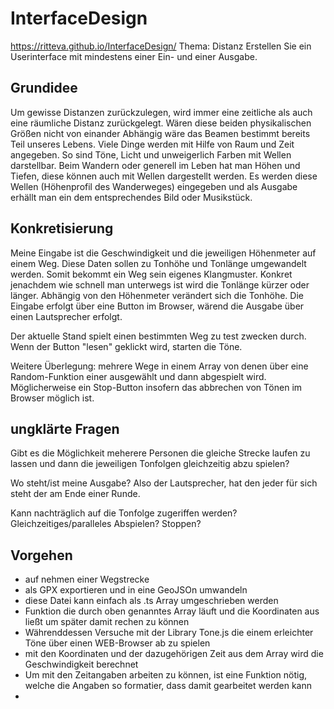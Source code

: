 # InterfaceDesign

https://ritteva.github.io/InterfaceDesign/
Thema: Distanz
Erstellen Sie ein Userinterface mit mindestens einer Ein- und einer Ausgabe.

## Grundidee
Um gewisse Distanzen zurückzulegen, wird immer eine zeitliche als auch eine räumliche Distanz zurückgelegt. Wären diese beiden physikalischen Größen nicht von einander Abhängig wäre das Beamen bestimmt bereits Teil unseres Lebens.
Viele Dinge werden mit Hilfe von Raum und Zeit angegeben. So sind Töne, Licht und unweigerlich Farben mit Wellen darstellbar. Beim Wandern oder generell im Leben hat man Höhen und Tiefen, diese können auch mit Wellen dargestellt werden. Es werden diese Wellen (Höhenprofil des Wanderweges) eingegeben und als Ausgabe erhällt man ein dem entsprechendes Bild oder Musikstück.

## Konkretisierung
Meine Eingabe ist die Geschwindigkeit und die jeweiligen Höhenmeter auf einem Weg. Diese Daten sollen zu Tonhöhe und Tonlänge umgewandelt werden. Somit bekommt ein Weg sein eigenes Klangmuster.
Konkret jenachdem wie schnell man unterwegs ist wird die Tonlänge kürzer oder länger. Abhängig von den Höhenmeter verändert sich die Tonhöhe.
Die Eingabe erfolgt über eine Button im Browser, wärend die Ausgabe über einen Lautsprecher erfolgt.

Der aktuelle Stand spielt einen bestimmten Weg zu test zwecken durch. Wenn der Button "lesen" geklickt wird, starten die Töne.

Weitere Überlegung: mehrere Wege in einem Array von denen über eine Random-Funktion einer ausgewählt und dann abgespielt wird. 
Möglicherweise ein Stop-Button insofern das abbrechen von Tönen im Browser möglich ist.

## ungklärte Fragen
Gibt es die Möglichkeit meherere Personen die gleiche Strecke laufen zu lassen und dann die jeweiligen Tonfolgen gleichzeitig abzu spielen?

Wo steht/ist meine Ausgabe? Also der Lautsprecher, hat den jeder für sich steht der am Ende einer Runde.

Kann nachträglich auf die Tonfolge zugeriffen werden?
Gleichzeitiges/paralleles Abspielen?
Stoppen?

## Vorgehen
- auf nehmen einer Wegstrecke
- als GPX exportieren und in eine GeoJSOn umwandeln
- diese Datei kann einfach als .ts Array umgeschrieben werden
- Funktion die durch oben genanntes Array läuft und die Koordinaten aus ließt um später damit rechen zu können
- Währenddessen Versuche mit der Library Tone.js die einem erleichter Töne über einen WEB-Browser ab zu spielen
- mit den Koordinaten und der dazugehörigen Zeit aus dem Array wird die Geschwindigkeit berechnet
- Um mit den Zeitangaben arbeiten zu können, ist eine Funktion nötig, welche die Angaben so formatier, dass damit gearbeitet werden kann
- 
